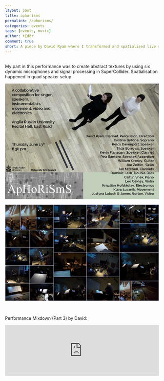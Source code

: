 ```yaml
---
layout: post
title: aphorisms
permalink: /aphorisms/
categories: events
tags: [events, music]
author: tEdör
comment: true
short: A piece by David Ryan where I transformed and spatialised live sound in SuperCollider.
---
```

<br>
My part in this performance was to create abstract textures by using six dynamic microphones and signal processing in SuperCollider. Spatialisation happened in quad speaker setup.

<br>

![](../assets/images/2019-06-13-aphorisms-poster.jpg)

![](../assets/images/2019-06-13-aphorisms-01-k-rehearsal.jpg)

<br>

Performance Mixdown (Part 3) by David:

<iframe width="100%" height="166" scrolling="no" frameborder="no" allow="autoplay" src="https://w.soundcloud.com/player/?url=https%3A//api.soundcloud.com/tracks/638145756&color=%23161611&auto_play=false&hide_related=false&show_comments=true&show_user=true&show_reposts=false&show_teaser=true"></iframe>
